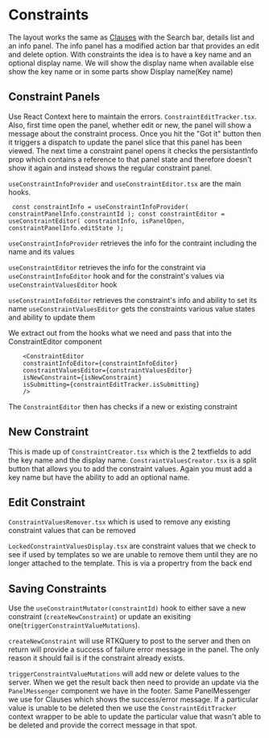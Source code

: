 # Constraints

The layout works the same as [Clauses](Technical-Designs/Clauses.md) with the Search bar, details list and an info panel. The info panel has a modified action bar that provides an edit and delete option. With constraints the idea is to have a key name and an optional display name. We will show the display name when available else show the key name or in some parts show Display name(Key name)

## Constraint Panels

Use React Context here to maintain the errors. `ConstraintEditTracker.tsx`.
Also, first time open the panel, whether edit or new, the panel will show a message about the constraint process. Once you hit the "Got it" button then it triggers a dispatch to update the panel slice that this panel has been viewed. The next time a constraint panel opens it checks the persistantInfo prop which contains a reference to that panel state and therefore doesn't show it again and instead shows the regular constraint panel.

`useConstraintInfoProvider` and `useConstraintEditor.tsx` are the main hooks.

` const constraintInfo = useConstraintInfoProvider( constraintPanelInfo.constraintId ); const constraintEditor = useConstraintEditor( constraintInfo, isPanelOpen, constraintPanelInfo.editState );`

`useConstraintInfoProvider` retrieves the info for the contraint including the name and its values

`useConstraintEditor` retrieves the info for the constraint via `useConstraintInfoEditor` hook and for the constraint's values via `useConstraintValuesEditor` hook

`useConstraintInfoEditor` retrieves the constraint's info and ability to set its name
`useConstraintValuesEditor` gets the constraints various value states and ability to update them

We extract out from the hooks what we need and pass that into the ConstraintEditor component

```
    <ConstraintEditor
    constraintInfoEditor={constraintInfoEditor}
    constraintValuesEditor={constraintValuesEditor}
    isNewConstraint={isNewConstraint}
    isSubmitting={constraintEditTracker.isSubmitting}
    />
```

The `ConstraintEditor` then has checks if a new or existing constraint

## New Constraint

This is made up of `ConstraintCreator.tsx` which is the 2 textfields to add the key name and the display name.
`ConstraintValuesCreator.tsx` is a split button that allows you to add the constraint values. Again you must add a key name but have the ability to add an optional name.

## Edit Constraint

`ConstraintValuesRemover.tsx` which is used to remove any existing constraint values that can be removed

`LockedConstraintValuesDisplay.tsx` are constraint values that we check to see if used by templates so we are unable to remove them until they are no longer attached to the template. This is via a propertry from the back end

## Saving Constraints

Use the `useConstraintMutator(constraintId)` hook to either save a new constraint (`createNewConstraint`) or update an exisiting one(`triggerConstraintValueMutations`).

`createNewConstraint` will use RTKQuery to post to the server and then on return will provide a success of failure error message in the panel. The only reason it should fail is if the constraint already exists.

`triggerConstraintValueMutations` will add new or delete values to the server. When we get the result back then need to provide an update via the `PanelMessenger` component we have in the footer. Same PanelMessenger we use for Clauses which shows the success/error message. If a particular value is unable to be deleted then we use the `ConstraintEditTracker` context wrapper to be able to update the particular value that wasn't able to be deleted and provide the correct message in that spot.
